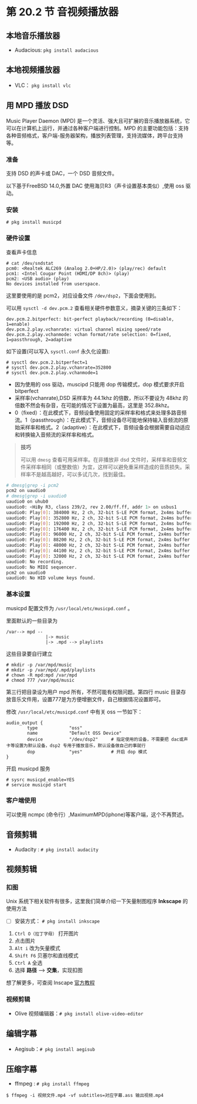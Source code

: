 # 第 20.2 节 音视频播放器

## 本地音乐播放器

- Audacious: `pkg install audacious`

## 本地视频播放器

- VLC： `pkg install vlc`


## 用 MPD 播放 DSD

Music Player Daemon (MPD) 是一个灵活、强大且可扩展的音乐播放器系统，它可以在计算机上运行，并通过各种客户端进行控制。MPD 的主要功能包括：支持各种音频格式，客户端-服务器架构，播放列表管理，支持流媒体，跨平台支持等。

### 准备

支持 DSD 的声卡或 DAC，一个 DSD 音频文件。

以下基于FreeBSD 14.0,外置 DAC 使用海贝R3（声卡设置基本类似）,使用 oss 驱动。

### 安装

```
# pkg install musicpd
```
### 硬件设置

查看声卡信息

```
# cat /dev/sndstat
pcm0: <Realtek ALC269 (Analog 2.0+HP/2.0)> (play/rec) default
pcm1: <Intel Cougar Point (HDMI/DP 8ch)> (play)
pcm2: <USB audio> (play)
No devices installed from userspace.
```

这里要使用的是 pcm2，对应设备文件 `/dev/dsp2`，下面会使用到。

可以用 `sysctl -d dev.pcm.2` 查看相关硬件参数意义，摘录关键的三条如下：

```
dev.pcm.2.bitperfect: bit-perfect playback/recording (0=disable, 1=enable)
dev.pcm.2.play.vchanrate: virtual channel mixing speed/rate
dev.pcm.2.play.vchanmode: vchan format/rate selection: 0=fixed, 1=passthrough, 2=adaptive
```

如下设置(可以写入 `sysctl.conf` 永久化设置):

```
# sysctl dev.pcm.2.bitperfect=1
# sysctl dev.pcm.2.play.vchanrate=352800
# sysctl dev.pcm.2.play.vchanmode=1
```

- 因为使用的 oss 驱动，muscipd 只能用 dop 传输模式，dop 模式要求开启 bitperfect
- 采样率(vchanrate),DSD 采样率为 44.1khz 的倍数，所以不要设为 48khz 的倍数不然会有杂音，在可能的情况下设置为最高，这里是 352.8khz。
- 0（fixed）：在此模式下，音频设备使用固定的采样率和格式来处理多路音频流。1（passthrough）：在此模式下，音频设备尽可能地保持输入音频流的原始采样率和格式。2（adaptive）：在此模式下，音频设备会根据需要自动适应和转换输入音频流的采样率和格式。

>**技巧**
>
>可以用 `dmesg` 查看可用采样率。在非播放非 dsd 文件时，采样率和音频文件采样率相同（或整数倍）为宜，这样可以避免重采样造成的音质损失。采样率不是越高越好，可以多试几次，找到最佳。

```sh
# dmesg|grep -i pcm2
pcm2 on uaudio0
# dmesg|grep -i uaudio0
uaudio0 on uhub0
uaudio0: <HiBy R3, class 239/2, rev 2.00/ff.ff, addr 1> on usbus1
uaudio0: Play[0]: 384000 Hz, 2 ch, 32-bit S-LE PCM format, 2x4ms buffer. (selected)
uaudio0: Play[0]: 352800 Hz, 2 ch, 32-bit S-LE PCM format, 2x4ms buffer.
uaudio0: Play[0]: 192000 Hz, 2 ch, 32-bit S-LE PCM format, 2x4ms buffer.
uaudio0: Play[0]: 176400 Hz, 2 ch, 32-bit S-LE PCM format, 2x4ms buffer.
uaudio0: Play[0]: 96000 Hz, 2 ch, 32-bit S-LE PCM format, 2x4ms buffer.
uaudio0: Play[0]: 88200 Hz, 2 ch, 32-bit S-LE PCM format, 2x4ms buffer.
uaudio0: Play[0]: 48000 Hz, 2 ch, 32-bit S-LE PCM format, 2x4ms buffer.
uaudio0: Play[0]: 44100 Hz, 2 ch, 32-bit S-LE PCM format, 2x4ms buffer.
uaudio0: Play[0]: 32000 Hz, 2 ch, 32-bit S-LE PCM format, 2x4ms buffer.
uaudio0: No recording.
uaudio0: No MIDI sequencer.
pcm2 on uaudio0
uaudio0: No HID volume keys found.
```

### 基本设置

musicpd 配置文件为 `/usr/local/etc/musicpd.conf` 。

里面默认的一些目录为

```
/var--> mpd --
               |-> music
               |-> .mpd --> playlists
```

这些目录要自行建立

```
# mkdir -p /var/mpd/music
# mkdir -p /var/mpd/.mpd/playlists
# chown -R mpd:mpd /var/mpd
# chmod 777 /var/mpd/music
```

第三行把目录设为用户 mpd 所有，不然可能有权限问题。第四行 music 目录存放音乐文件用，设置777是为方便增删文件，自己根据情况设置即可。

修改 `/usr/local/etc/musicpd.conf` 中有关 oss 一节如下：

```
audio_output {
        type            "oss"
        name            "Default OSS Device"
        device          "/dev/dsp2"     # 指定使用的设备，不需要把 dac或声卡等设置为默认设备，dsp2 专用于播放音乐，默认设备做自己的事就行
        dop             "yes"           # 开启 dop 模式
}
```

开启 musicpd 服务

```
# sysrc musicpd_enable=YES
# service musicpd start
```

### 客户端使用

可以使用 ncmpc (命令行）,MaximumMPD(iphone)等客户端，这个不再赘述。



## 音频剪辑

- Audacity : `# pkg install audacity`

## 视频剪辑

### 扣图

Unix 系统下相关软件有很多，这里我们简单介绍一下矢量制图程序 **Inkscape** 的使用方法

- [ ] 安装方式： `# pkg install inkscape`

1. `Ctrl O（拉丁字母）` 打开图片
2. 点击图片
3. `Alt i` 改为矢量模式
4. `Shift F6` 贝塞尔和直线模式
5. `Ctrl A` 全选
6. 选择 **路径** --> **交集**，实现扣图

想了解更多，可查阅 Inscape [官方教程](https://inkscape.org/zh-hans/learn/tutorials/)

### 视频剪辑

- Olive 视频编辑器：`# pkg install olive-video-editor`

## 编辑字幕

- Aegisub：`# pkg install aegisub`

## 压缩字幕

- ffmpeg : `# pkg install ffmpeg`

`$ ffmpeg -i 视频文件.mp4 -vf subtitles=对应字幕.ass 输出视频.mp4`
